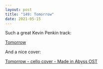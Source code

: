 ```yaml
---
layout: post
title: "149: Tomorrow"
date: 2021-05-15
---
```


Such a great Kevin Penkin track:

[Tomorrow](https://youtu.be/UBz-8TGVN8k)

And a nice cover:

[Tomorrow - cello cover - Made in Abyss OST](https://youtu.be/dB-x567sgT4)